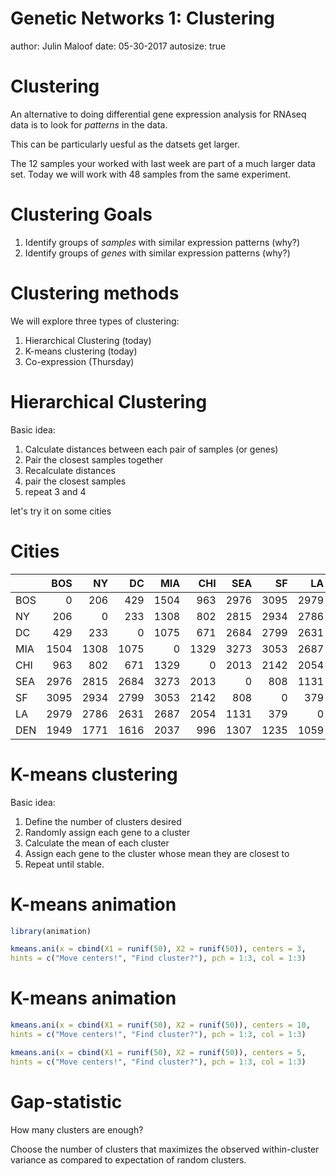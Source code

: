 Genetic Networks 1: Clustering
========================================================
author: Julin Maloof
date: 05-30-2017
autosize: true

Clustering
============

An alternative to doing differential gene expression analysis for RNAseq data is to look for _patterns_ in the data.

This can be particularly uesful as the datsets get larger.

The 12 samples your worked with last week are part of a much larger data set.  Today we will work with 48 samples from the same experiment.

Clustering Goals
==================

1. Identify groups of _samples_ with similar expression patterns (why?)
2. Identify groups of _genes_ with similar expression patterns (why?)

Clustering methods
==================

We will explore three types of clustering:

1. Hierarchical Clustering (today)
2. K-means clustering (today) 
3. Co-expression (Thursday) 

Hierarchical Clustering
=======================

Basic idea:

1. Calculate distances between each pair of samples (or genes)
2. Pair the closest samples together
3. Recalculate distances
4. pair the closest samples
5. repeat 3 and 4

let's try it on some cities

Cities
======

|    |  BOS|   NY|   DC|  MIA|  CHI|  SEA|   SF|   LA|  DEN|
|:---|----:|----:|----:|----:|----:|----:|----:|----:|----:|
|BOS |    0|  206|  429| 1504|  963| 2976| 3095| 2979| 1949|
|NY  |  206|    0|  233| 1308|  802| 2815| 2934| 2786| 1771|
|DC  |  429|  233|    0| 1075|  671| 2684| 2799| 2631| 1616|
|MIA | 1504| 1308| 1075|    0| 1329| 3273| 3053| 2687| 2037|
|CHI |  963|  802|  671| 1329|    0| 2013| 2142| 2054|  996|
|SEA | 2976| 2815| 2684| 3273| 2013|    0|  808| 1131| 1307|
|SF  | 3095| 2934| 2799| 3053| 2142|  808|    0|  379| 1235|
|LA  | 2979| 2786| 2631| 2687| 2054| 1131|  379|    0| 1059|
|DEN | 1949| 1771| 1616| 2037|  996| 1307| 1235| 1059|    0|

K-means clustering
==================

Basic idea:

1. Define the number of clusters desired
2. Randomly assign each gene to a cluster
3. Calculate the mean of each cluster
4. Assign each gene to the cluster whose mean they are closest to
5. Repeat until stable.

K-means animation
==================

```r
library(animation) 

kmeans.ani(x = cbind(X1 = runif(50), X2 = runif(50)), centers = 3,
hints = c("Move centers!", "Find cluster?"), pch = 1:3, col = 1:3)
```

K-means animation
==================

```r
kmeans.ani(x = cbind(X1 = runif(50), X2 = runif(50)), centers = 10,
hints = c("Move centers!", "Find cluster?"), pch = 1:3, col = 1:3)

kmeans.ani(x = cbind(X1 = runif(50), X2 = runif(50)), centers = 5,
hints = c("Move centers!", "Find cluster?"), pch = 1:3, col = 1:3)
```

Gap-statistic
==============
How many clusters are enough?

Choose the number of clusters that maximizes the observed within-cluster variance as compared to expectation of random clusters.

